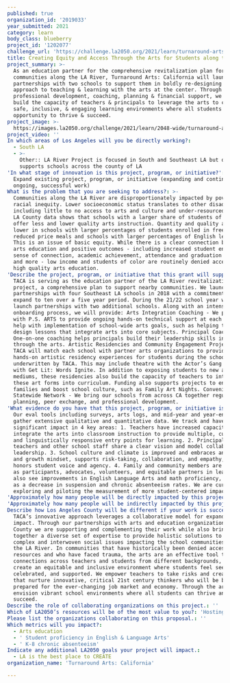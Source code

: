 ```yaml
---
published: true
organization_id: '2019033'
year_submitted: 2021
category: learn
body_class: blueberry
project_id: '1202077'
challenge_url: 'https://challenge.la2050.org/2021/learn/turnaround-arts-california/'
title: Creating Equity and Access Through the Arts for Students along the LA River
project_summary: >-
  As an education partner for the comprehensive revitalization plan for
  communities along the LA River, Turnaround Arts: California will launch
  partnerships with two schools to support them in boldly re-designing their
  approach to teaching & learning with the arts at the center. Through
  professional development, coaching, planning & financial support, we will
  build the capacity of teachers & principals to leverage the arts to create
  safe, inclusive, & engaging learning environments where all students have the
  opportunity to thrive & succeed.
project_image: >-
  https://images.la2050.org/challenge/2021/learn/2048-wide/turnaround-arts-california.jpg
project_video: ''
In which areas of Los Angeles will you be directly working?:
  - South LA
  - >-
    Other:: LA River Project is focused in South and Southeast LA but our work
    supports schools across the county of LA
'In what stage of innovation is this project, program, or initiative?': >-
  Expand existing project, program, or initiative (expanding and continuing
  ongoing, successful work)
What is the problem that you are seeking to address?: >-
  Communities along the LA River are disproportionately impacted by poverty and
  racial inequity. Lower socioeconomic status translates to other disadvantages
  including little to no access to arts and culture and under-resourced schools.
  LA County data shows that schools with a larger share of students of color
  offer less and lower quality arts instruction. Quantity and quality are also
  lower in schools with larger percentages of students enrolled in free and
  reduced price meals and schools with larger percentages of English learners.
  This is an issue of basic equity. While there is a clear connection between
  arts education and positive outcomes - including increased student engagement,
  sense of connection, academic achievement, attendance and graduation rates,
  and more - low income and students of color are routinely denied access to
  high quality arts education.
'Describe the project, program, or initiative that this grant will support to address the problem identified.': >-
  TACA is serving as the education partner of the LA River revitalization
  project, a comprehensive plan to support nearby communities. We launched
  partnerships with four Southeast LA schools in 2018 with a commitment to
  expand to ten over a five year period. During the 21/22 school year we will
  launch partnerships with two additional schools. Along with an intensive
  onboarding process, we will provide: Arts Integration Coaching - We partner
  with P.S. ARTS to provide ongoing hands-on technical support at each school to
  help with implementation of school-wide arts goals, such as helping teachers
  design lessons that integrate arts into core subjects. Principal Coaching -
  One-on-one coaching helps principals build their leadership skills in and
  through the arts. Artistic Residencies and Community Engagement Projects -
  TACA will match each school with partner arts organizations to provide two
  hands-on artistic residency experiences for students during the school year,
  underwritten by TACA. This may include theatre with the Actor’s Gang or poetry
  with Get Lit: Words Ignite. In addition to exposing students to new artistic
  mediums, these residencies also build the capacity of teachers to integrate
  these art forms into curriculum. Funding also supports projects to engage
  families and boost school culture, such as Family Art Nights. Convenings with
  Statewide Network - We bring our schools from across CA together regularly for
  planning, peer exchange, and professional development.
'What evidence do you have that this project, program, or initiative is or will be successful, and how will you define and measure success?': >-
  Our eval tools including surveys, arts logs, and mid-year and year-end reports
  gather extensive qualitative and quantitative data. We track and have seen
  significant impact in 4 key areas: 1. Teachers have increased capacity to
  integrate the arts into classroom instruction to provide multiple, culturally
  and linguistically responsive entry points for learning. 2. Principals,
  teachers and other school staff share a clear vision and model collaborative
  leadership. 3. School culture and climate is improved and embraces an equity
  and growth mindset, supports risk-taking, collaboration, and empathy, and
  honors student voice and agency. 4. Family and community members are engaged
  as participants, advocates, volunteers, and equitable partners in learning. We
  also see improvements in English Language Arts and math proficiency, as well
  as a decrease in suspension and chronic absenteeism rates. We are currently
  exploring and piloting the measurement of more student-centered impacts.
'Approximately how many people will be directly impacted by this project, program, or initiative?': '1550'
'Approximately how many people will be indirectly impacted by this project, program, or initiative?': '15000'
Describe how Los Angeles County will be different if your work is successful.: >-
  TACA’s innovative approach leverages a collaborative model for expanded
  impact. Through our partnerships with arts and education organizations in LA
  County we are supporting and complementing their work while also bringing
  together a diverse set of expertise to provide holistic solutions to the
  complex and interwoven social issues impacting the school communities along
  the LA River. In communities that have historically been denied access to
  resources and who have faced trauma, the arts are an effective tool to build
  connections across teachers and students from different backgrounds, and
  create an equitable and inclusive environment where students feel seen,
  celebrated, and supported. We empower teachers to take risks and create spaces
  that nurture innovative, critical 21st century thinkers who will be better
  prepared for the ever-changing job market and economy. Through the arts, we
  envision vibrant school environments where all students can thrive and
  succeed.
Describe the role of collaborating organizations on this project.: ''
Which of LA2050’s resources will be of the most value to you?: 'Hosting virtual events or gatherings,Communications support'
Please list the organizations collaborating on this proposal.: ''
Which metrics will you impact?:
  - Arts education
  - ' Student proficiency in English & Language Arts'
  - ' K-8 chronic absenteeism'
Indicate any additional LA2050 goals your project will impact.:
  - LA is the best place to CREATE
organization_name: 'Turnaround Arts: California'

---
```

